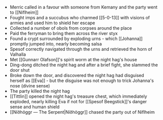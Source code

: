 - Merric called in a favour with someone from Kemany and the party went to [[Niflheim]]
- Fought imps and a succubus who charmed [[5-0-13]] with visions of armies and used him to shield her escape
- Collected a number of obols from corpses around the place
- Paid the ferryman to bring them across the river styx
- Found a crypt surrounded by exploding urns - which [[Johanna]] promptly jumped into, nearly becoming salsa
- Spesof correctly navigated through the urns and retrieved the horn of Valhalla
- Met [[Gunnarr Olafson]]'s spirit worm at the night hag's house
- Ding-dong ditched the night hag and after a brief fight, she slammed the door shut
- Broke down the door, and discovered the night hag had disguised herself as [[Eva]] - but the disguise was not enough to trick Johanna's nose (divine sense)
- The party killed the night hag
- [[Tittlin]] opened the night hag's treasure chest, which immediately exploded, nearly killing Eva if not for [[Spesof Beegstick]]'s danger sense and human shield
- [[Níðhöggr ― The Serpent|Níðhöggr]] chased the party out of Niflheim